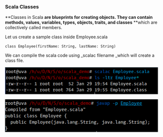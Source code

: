 ### Scala Classes

**Classes in Scala **are blueprints for creating objects. They can contain methods, values, variables, types, objects, traits, and classes** **which are collectively called members.

Let us create a sample class inside Employee.scala

```
class Employee(firstName: String, lastName: String)
```

We can compile the scala code using _scalac filename _which will create a class file.

![](/assets/class_compilation.png)

![](/assets/javap_class.png)

